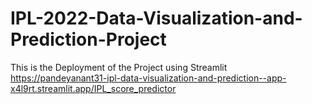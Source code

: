 # IPL-2022-Data-Visualization-and-Prediction-Project
This is the Deployment of the Project using Streamlit
https://pandeyanant31-ipl-data-visualization-and-prediction--app-x4l9rt.streamlit.app/IPL_score_predictor
